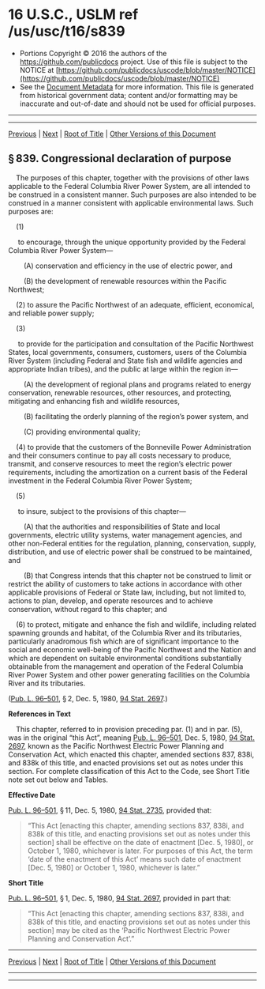 ---
---

# 16 U.S.C., USLM ref /us/usc/t16/s839

* Portions Copyright © 2016 the authors of the https://github.com/publicdocs project.
  Use of this file is subject to the NOTICE at [https://github.com/publicdocs/uscode/blob/master/NOTICE](https://github.com/publicdocs/uscode/blob/master/NOTICE)
* See the [Document Metadata](././../../../..//README.md) for more information.
  This file is generated from historical government data; content and/or formatting may be inaccurate and out-of-date and should not be used for official purposes.

----------
----------

[Previous](./../../../..//us/usc/t16/ch12H/m__us_usc_t16_ch12H.md) | [Next](./../../../..//us/usc/t16/ch12H/m__us_usc_t16_s839a.md) | [Root of Title](./../../../../) | [Other Versions of this Document](https://publicdocs.github.io/go/links?ns=uslm&ref=%2Fus%2Fusc%2Ft16%2Fs839)

## § 839. Congressional declaration of purpose

    The purposes of this chapter, together with the provisions of other laws applicable to the Federal Columbia River Power System, are all intended to be construed in a consistent manner. Such purposes are also intended to be construed in a manner consistent with applicable environmental laws. Such purposes are:

    (1)

     to encourage, through the unique opportunity provided by the Federal Columbia River Power System—

        (A) conservation and efficiency in the use of electric power, and

        (B) the development of renewable resources within the Pacific Northwest;

    (2) to assure the Pacific Northwest of an adequate, efficient, economical, and reliable power supply;

    (3)

     to provide for the participation and consultation of the Pacific Northwest States, local governments, consumers, customers, users of the Columbia River System (including Federal and State fish and wildlife agencies and appropriate Indian tribes), and the public at large within the region in—

        (A) the development of regional plans and programs related to energy conservation, renewable resources, other resources, and protecting, mitigating and enhancing fish and wildlife resources,

        (B) facilitating the orderly planning of the region’s power system, and

        (C) providing environmental quality;

    (4) to provide that the customers of the Bonneville Power Administration and their consumers continue to pay all costs necessary to produce, transmit, and conserve resources to meet the region’s electric power requirements, including the amortization on a current basis of the Federal investment in the Federal Columbia River Power System;

    (5)

     to insure, subject to the provisions of this chapter—

        (A) that the authorities and responsibilities of State and local governments, electric utility systems, water management agencies, and other non-Federal entities for the regulation, planning, conservation, supply, distribution, and use of electric power shall be construed to be maintained, and

        (B) that Congress intends that this chapter not be construed to limit or restrict the ability of customers to take actions in accordance with other applicable provisions of Federal or State law, including, but not limited to, actions to plan, develop, and operate resources and to achieve conservation, without regard to this chapter; and

    (6) to protect, mitigate and enhance the fish and wildlife, including related spawning grounds and habitat, of the Columbia River and its tributaries, particularly anadromous fish which are of significant importance to the social and economic well-being of the Pacific Northwest and the Nation and which are dependent on suitable environmental conditions substantially obtainable from the management and operation of the Federal Columbia River Power System and other power generating facilities on the Columbia River and its tributaries.

([Pub. L. 96–501][/us/pl/96/501], § 2, Dec. 5, 1980, [94 Stat. 2697][/us/stat/94/2697].)

 __References in Text__ 

    This chapter, referred to in provision preceding par. (1) and in par. (5), was in the original “this Act”, meaning [Pub. L. 96–501][/us/pl/96/501], Dec. 5, 1980, [94 Stat. 2697][/us/stat/94/2697], known as the Pacific Northwest Electric Power Planning and Conservation Act, which enacted this chapter, amended sections 837, 838i, and 838k of this title, and enacted provisions set out as notes under this section. For complete classification of this Act to the Code, see Short Title note set out below and Tables.

 __Effective Date__ 

[Pub. L. 96–501][/us/pl/96/501], § 11, Dec. 5, 1980, [94 Stat. 2735][/us/stat/94/2735], provided that: 

> “This Act \[enacting this chapter, amending sections 837, 838i, and 838k of this title, and enacting provisions set out as notes under this section\] shall be effective on the date of enactment \[Dec. 5, 1980\], or October 1, 1980, whichever is later. For purposes of this Act, the term ‘date of the enactment of this Act’ means such date of enactment \[Dec. 5, 1980\] or October 1, 1980, whichever is later.”

 __Short Title__ 

[Pub. L. 96–501][/us/pl/96/501], § 1, Dec. 5, 1980, [94 Stat. 2697][/us/stat/94/2697], provided in part that: 

> “This Act \[enacting this chapter, amending sections 837, 838i, and 838k of this title, and enacting provisions set out as notes under this section\] may be cited as the ‘Pacific Northwest Electric Power Planning and Conservation Act’.”

----------

[Previous](./../../../..//us/usc/t16/ch12H/m__us_usc_t16_ch12H.md) | [Next](./../../../..//us/usc/t16/ch12H/m__us_usc_t16_s839a.md) | [Root of Title](./../../../../) | [Other Versions of this Document](https://publicdocs.github.io/go/links?ns=uslm&ref=%2Fus%2Fusc%2Ft16%2Fs839)

----------
----------

[/us/pl/96/501]: https://publicdocs.github.io/go/links?ns=uslm&ref=%2Fus%2Fpl%2F96%2F501
[/us/stat/94/2697]: https://publicdocs.github.io/go/links?ns=uslm&ref=%2Fus%2Fstat%2F94%2F2697
[/us/pl/96/501]: https://publicdocs.github.io/go/links?ns=uslm&ref=%2Fus%2Fpl%2F96%2F501
[/us/stat/94/2697]: https://publicdocs.github.io/go/links?ns=uslm&ref=%2Fus%2Fstat%2F94%2F2697
[/us/pl/96/501]: https://publicdocs.github.io/go/links?ns=uslm&ref=%2Fus%2Fpl%2F96%2F501
[/us/stat/94/2735]: https://publicdocs.github.io/go/links?ns=uslm&ref=%2Fus%2Fstat%2F94%2F2735
[/us/pl/96/501]: https://publicdocs.github.io/go/links?ns=uslm&ref=%2Fus%2Fpl%2F96%2F501
[/us/stat/94/2697]: https://publicdocs.github.io/go/links?ns=uslm&ref=%2Fus%2Fstat%2F94%2F2697


